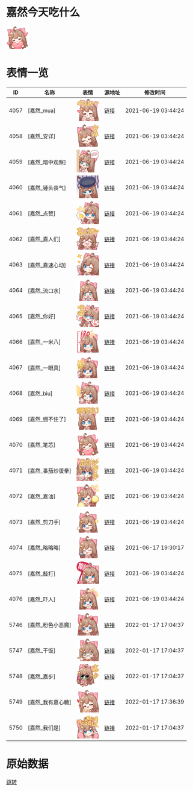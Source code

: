 # 嘉然今天吃什么

<img src="./cover.png" height="60" alt="cover" />

# 表情一览

|ID|名称|表情|源地址|修改时间|
|----|----|----|----|----|
|4057|[嘉然_mua]|<img src="./pic/004057_%5B嘉然_mua%5D.png" height="60" alt="mua"/>|[链接](http://i0.hdslb.com/bfs/emote/74ea9b89f8923df6a123cabe6053762b9e776387.png)|2021-06-19 03:44:24|
|4058|[嘉然_安详]|<img src="./pic/004058_%5B嘉然_安详%5D.png" height="60" alt="安详"/>|[链接](http://i0.hdslb.com/bfs/emote/312359401cc72c34fcea3654cdba42db0f9f3dd0.png)|2021-06-19 03:44:24|
|4059|[嘉然_暗中观察]|<img src="./pic/004059_%5B嘉然_暗中观察%5D.png" height="60" alt="暗中观察"/>|[链接](http://i0.hdslb.com/bfs/emote/3acf0b43facfd0601f5ab88cca6e401aa4f5a02e.png)|2021-06-19 03:44:24|
|4060|[嘉然_锤头丧气]|<img src="./pic/004060_%5B嘉然_锤头丧气%5D.png" height="60" alt="锤头丧气"/>|[链接](http://i0.hdslb.com/bfs/emote/e6342840311ffeba8f2c58d1c360d76644e75dff.png)|2021-06-19 03:44:24|
|4061|[嘉然_点赞]|<img src="./pic/004061_%5B嘉然_点赞%5D.png" height="60" alt="点赞"/>|[链接](http://i0.hdslb.com/bfs/emote/7017d90d4ceb9ea042cef8adc70d35eeb1f95e7e.png)|2021-06-19 03:44:24|
|4062|[嘉然_嘉人们]|<img src="./pic/004062_%5B嘉然_嘉人们%5D.png" height="60" alt="嘉人们"/>|[链接](http://i0.hdslb.com/bfs/emote/d270845c9590da372e9b311cd6d976459acd1087.png)|2021-06-19 03:44:24|
|4063|[嘉然_嘉速心动]|<img src="./pic/004063_%5B嘉然_嘉速心动%5D.png" height="60" alt="嘉速心动"/>|[链接](http://i0.hdslb.com/bfs/emote/387035168f40ca81afce8b38303c60ceb0c5dc6c.png)|2021-06-19 03:44:24|
|4064|[嘉然_流口水]|<img src="./pic/004064_%5B嘉然_流口水%5D.png" height="60" alt="流口水"/>|[链接](http://i0.hdslb.com/bfs/emote/78bfeff475ad56a6d9379164b099f1ad8ecd7086.png)|2021-06-19 03:44:24|
|4065|[嘉然_你好]|<img src="./pic/004065_%5B嘉然_你好%5D.png" height="60" alt="你好"/>|[链接](http://i0.hdslb.com/bfs/emote/d1530f972a59bca97bc4b8acf4f7e16f989f37c3.png)|2021-06-19 03:44:24|
|4066|[嘉然_一米八]|<img src="./pic/004066_%5B嘉然_一米八%5D.png" height="60" alt="一米八"/>|[链接](http://i0.hdslb.com/bfs/emote/3c95c19137e964807a46effd8f83a443eeddd71c.png)|2021-06-19 03:44:24|
|4067|[嘉然_一眼真]|<img src="./pic/004067_%5B嘉然_一眼真%5D.png" height="60" alt="一眼真"/>|[链接](http://i0.hdslb.com/bfs/emote/ff436f5821db8b871517d0e5bb7ade7b64d3d0bf.png)|2021-06-19 03:44:24|
|4068|[嘉然_biu]|<img src="./pic/004068_%5B嘉然_biu%5D.png" height="60" alt="biu"/>|[链接](http://i0.hdslb.com/bfs/emote/4e94191613e85e68328062df15fd255357494e35.png)|2021-06-19 03:44:24|
|4069|[嘉然_绷不住了]|<img src="./pic/004069_%5B嘉然_绷不住了%5D.png" height="60" alt="绷不住了"/>|[链接](http://i0.hdslb.com/bfs/emote/4f0a9ee7708d71083dba4e79768ff0b7c308eaf4.png)|2021-06-19 03:44:24|
|4070|[嘉然_笔芯]|<img src="./pic/004070_%5B嘉然_笔芯%5D.png" height="60" alt="笔芯"/>|[链接](http://i0.hdslb.com/bfs/emote/332a6df0e6def8da77e09310a62f3bffdc397640.png)|2021-06-19 03:44:24|
|4071|[嘉然_番茄炒蛋拳]|<img src="./pic/004071_%5B嘉然_番茄炒蛋拳%5D.png" height="60" alt="番茄炒蛋拳"/>|[链接](http://i0.hdslb.com/bfs/emote/27eb784d39e981f44b8fa586616c6ab2ac0078cf.png)|2021-06-19 03:44:24|
|4072|[嘉然_嘉油]|<img src="./pic/004072_%5B嘉然_嘉油%5D.png" height="60" alt="嘉油"/>|[链接](http://i0.hdslb.com/bfs/emote/ee4d1908e2e9d0fe7ccd9c3a0423ecdc5f4d05aa.png)|2021-06-19 03:44:24|
|4073|[嘉然_剪刀手]|<img src="./pic/004073_%5B嘉然_剪刀手%5D.png" height="60" alt="剪刀手"/>|[链接](http://i0.hdslb.com/bfs/emote/04270781acabb35b309dc761b1aa7528a9e3f336.png)|2021-06-19 03:44:24|
|4074|[嘉然_略略略]|<img src="./pic/004074_%5B嘉然_略略略%5D.png" height="60" alt="略略略"/>|[链接](http://i0.hdslb.com/bfs/emote/88a0b8bf60d3582b2080d03c343f2a5e233b62ee.png)|2021-06-17 19:30:17|
|4075|[嘉然_敲打]|<img src="./pic/004075_%5B嘉然_敲打%5D.png" height="60" alt="敲打"/>|[链接](http://i0.hdslb.com/bfs/emote/438405970cbab6c6a06119bd9d9b474df62eb50c.png)|2021-06-19 03:44:24|
|4076|[嘉然_吓人]|<img src="./pic/004076_%5B嘉然_吓人%5D.png" height="60" alt="吓人"/>|[链接](http://i0.hdslb.com/bfs/emote/aa75d5dc15de31208304be653eef0267f152f172.png)|2021-06-19 03:44:24|
|5746|[嘉然_粉色小恶魔]|<img src="./pic/005746_%5B嘉然_粉色小恶魔%5D.png" height="60" alt="粉色小恶魔"/>|[链接](http://i0.hdslb.com/bfs/emote/c406c3c64973459162b8c18ea8928431fc837809.png)|2022-01-17 17:04:37|
|5747|[嘉然_干饭]|<img src="./pic/005747_%5B嘉然_干饭%5D.png" height="60" alt="干饭"/>|[链接](http://i0.hdslb.com/bfs/emote/26c5e8f82ac6b0aed88af93b21d0daaf64716f3e.png)|2022-01-17 17:04:37|
|5748|[嘉然_嘉步]|<img src="./pic/005748_%5B嘉然_嘉步%5D.png" height="60" alt="嘉步"/>|[链接](http://i0.hdslb.com/bfs/emote/72f1d84d13b45c0bdec9967d75f4320abce67cd4.png)|2022-01-17 17:04:37|
|5749|[嘉然_我有嘉心糖]|<img src="./pic/005749_%5B嘉然_我有嘉心糖%5D.png" height="60" alt="我有嘉心糖"/>|[链接](http://i0.hdslb.com/bfs/emote/7579c6085f984f39ff0f6a2cb710301a2b113fac.png)|2022-01-17 17:36:39|
|5750|[嘉然_我们是]|<img src="./pic/005750_%5B嘉然_我们是%5D.png" height="60" alt="我们是"/>|[链接](http://i0.hdslb.com/bfs/emote/770355925c296cf63736866a3531f1a0a9ba7b80.png)|2022-01-17 17:04:37|

# 原始数据

[跳转](./raw.json)

